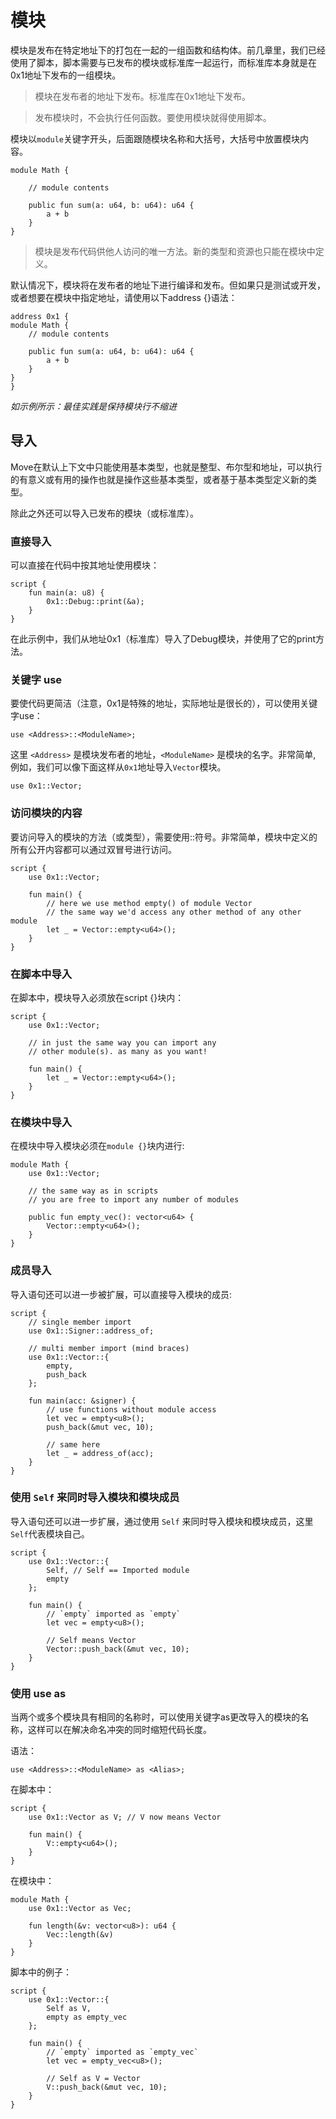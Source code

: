 # 模块

模块是发布在特定地址下的打包在一起的一组函数和结构体。前几章里，我们已经使用了脚本，脚本需要与已发布的模块或标准库一起运行，而标准库本身就是在0x1地址下发布的一组模块。

> 模块在发布者的地址下发布。标准库在0x1地址下发布。

> 发布模块时，不会执行任何函数。要使用模块就得使用脚本。

模块以`module`关键字开头，后面跟随模块名称和大括号，大括号中放置模块内容。

```Move
module Math {

    // module contents

    public fun sum(a: u64, b: u64): u64 {
        a + b
    }
}
```

> 模块是发布代码供他人访问的唯一方法。新的类型和资源也只能在模块中定义。

默认情况下，模块将在发布者的地址下进行编译和发布。但如果只是测试或开发，或者想要在模块中指定地址，请使用以下address <ADDR> {}语法：

```Move
address 0x1 {
module Math {
    // module contents

    public fun sum(a: u64, b: u64): u64 {
        a + b
    }
}
}
```
*如示例所示：最佳实践是保持模块行不缩进*

## 导入

Move在默认上下文中只能使用基本类型，也就是整型、布尔型和地址，可以执行的有意义或有用的操作也就是操作这些基本类型，或者基于基本类型定义新的类型。

除此之外还可以导入已发布的模块（或标准库）。

### 直接导入

可以直接在代码中按其地址使用模块：

```Move
script {
    fun main(a: u8) {
        0x1::Debug::print(&a);
    }
}
```

在此示例中，我们从地址0x1（标准库）导入了Debug模块，并使用了它的print方法。

### 关键字 use

要使代码更简洁（注意，0x1是特殊的地址，实际地址是很长的），可以使用关键字use：

```Move
use <Address>::<ModuleName>;
```

这里 `<Address>` 是模块发布者的地址，`<ModuleName>` 是模块的名字。非常简单, 例如，我们可以像下面这样从`0x1`地址导入`Vector`模块。

```Move
use 0x1::Vector;
```

### 访问模块的内容

要访问导入的模块的方法（或类型），需要使用::符号。非常简单，模块中定义的所有公开内容都可以通过双冒号进行访问。

```Move
script {
    use 0x1::Vector;

    fun main() {
        // here we use method empty() of module Vector
        // the same way we'd access any other method of any other module
        let _ = Vector::empty<u64>();
    }
}
```

### 在脚本中导入

在脚本中，模块导入必须放在script {}块内：

```Move
script {
    use 0x1::Vector;

    // in just the same way you can import any
    // other module(s). as many as you want!

    fun main() {
        let _ = Vector::empty<u64>();
    }
}
```

### 在模块中导入

在模块中导入模块必须在`module {}`块内进行:

```Move
module Math {
    use 0x1::Vector;

    // the same way as in scripts
    // you are free to import any number of modules

    public fun empty_vec(): vector<u64> {
        Vector::empty<u64>();
    }
}
```

### 成员导入

导入语句还可以进一步被扩展，可以直接导入模块的成员:

```Move
script {
    // single member import
    use 0x1::Signer::address_of;

    // multi member import (mind braces)
    use 0x1::Vector::{
        empty,
        push_back
    };

    fun main(acc: &signer) {
        // use functions without module access
        let vec = empty<u8>();
        push_back(&mut vec, 10);

        // same here
        let _ = address_of(acc);
    }
}
```

### 使用 `Self` 来同时导入模块和模块成员

导入语句还可以进一步扩展，通过使用 `Self` 来同时导入模块和模块成员，这里`Self`代表模块自己。

```Move
script {
    use 0x1::Vector::{
        Self, // Self == Imported module
        empty
    };

    fun main() {
        // `empty` imported as `empty`
        let vec = empty<u8>();

        // Self means Vector
        Vector::push_back(&mut vec, 10);
    }
}
```

### 使用 use as

当两个或多个模块具有相同的名称时，可以使用关键字as更改导入的模块的名称，这样可以在解决命名冲突的同时缩短代码长度。

语法：

```Move
use <Address>::<ModuleName> as <Alias>;
```

在脚本中：

```Move
script {
    use 0x1::Vector as V; // V now means Vector

    fun main() {
        V::empty<u64>();
    }
}
```

在模块中：

```Move
module Math {
    use 0x1::Vector as Vec;

    fun length(&v: vector<u8>): u64 {
        Vec::length(&v)
    }
}
```

脚本中的例子：

```Move
script {
    use 0x1::Vector::{
        Self as V,
        empty as empty_vec
    };

    fun main() {
        // `empty` imported as `empty_vec`
        let vec = empty_vec<u8>();

        // Self as V = Vector
        V::push_back(&mut vec, 10);
    }
}
```
